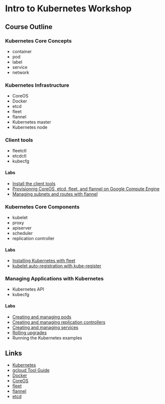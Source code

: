 # Intro to Kubernetes Workshop

## Course Outline

### Kubernetes Core Concepts
  * container
  * pod
  * label
  * service
  * network

### Kubernetes Infrastructure
  * CoreOS
  * Docker
  * etcd
  * fleet
  * flannel
  * Kubernetes master
  * Kubernetes node

### Client tools
  * fleetctl
  * etcdctl
  * kubecfg

#### Labs
  * [Install the client tools](labs/install-the-client-tools.md)
  * [Provisionnig CoreOS, etcd, fleet, and flannel on Google Compute Engine](labs/provisioning-coreos-on-gce.md)
  * [Managing subnets and routes with flannel](labs/managing-subnets-and-routes-with-flannel.md)

### Kubernetes Core Components
  * kubelet
  * proxy
  * apiserver
  * scheduler
  * replication controller

#### Labs
  * [Installing Kubernetes with fleet](labs/installing-kubernetes-with-fleet.md)
  * [kubelet auto-registration with kube-register](labs/kubelet-auto-registration-with-kube-register.md)

### Managing Applications with Kubernetes
  * Kubernetes API
  * kubecfg

#### Labs

  * [Creating and managing pods](labs/pods.md)
  * [Creating and managing replication controllers](labs/replication-controllers.md)
  * [Creating and managing services](labs/services.md)
  * [Rolling upgrades](labs/rolling-upgrades.md)
  * Running the Kubernetes examples

## Links

* [Kubernetes](http://googlecloudplatform.github.io/kubernetes)
* [gcloud Tool Guide](https://cloud.google.com/sdk/gcloud)
* [Docker](https://docs.docker.com)
* [CoreOS](https://coreos.com)
* [fleet](https://coreos.com/docs/launching-containers/launching/launching-containers-fleet)
* [flannel](https://github.com/coreos/flannel)
* [etcd](https://coreos.com/docs/distributed-configuration/getting-started-with-etcd)
